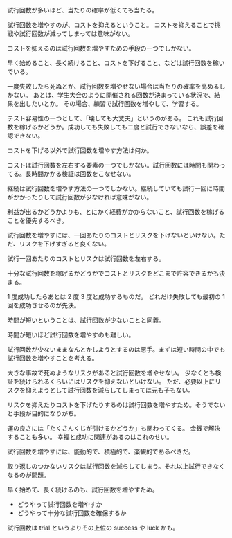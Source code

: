 試行回数が多いほど、当たりの確率が低くても当たる。

試行回数を増やすのが、コストを抑えるということ。
コストを抑えることで挑戦や試行回数が減ってしまっては意味がない。

コストを抑えるのは試行回数を増やすための手段の一つでしかない。

早く始めること、長く続けること、コストを下げること、などは試行回数を稼いでいる。

一度失敗したら死ぬとか、試行回数を増やせない場合は当たりの確率を高めるしかない。
あとは、学生大会のように開催される回数が決まっている状況で、結果を出したいとか。
その場合、練習で試行回数を増やして、学習する。

テスト容易性の一つとして、「壊しても大丈夫」というのがある。
これも試行回数を稼げるかどうか。成功しても失敗しても二度と試行できないなら、誤差を確認できない。

コストを下げる以外で試行回数を増やす方法は何か。

コストは試行回数を左右する要素の一つでしかない。試行回数には時間も関わってる。長時間かかる検証は回数をこなせない。

継続は試行回数を増やす方法の一つでしかない。継続していても試行一回に時間がかかったりして試行回数が少なければ意味がない。

利益が出るかどうかよりも、とにかく経費がかからないこと、試行回数を稼げることを優先するべき。

試行回数を増やすには、一回あたりのコストとリスクを下げないといけない。ただ、リスクを下げすぎると良くない。

試行一回あたりのコストとリスクは試行回数を左右する。

十分な試行回数を稼げるかどうかでコストとリスクをどこまで許容できるかも決まる。

1 度成功したらあとは 2 度 3 度と成功するものだ。
どれだけ失敗しても最初の 1 回を成功させるのが先決。

時間が短いということは、試行回数が少ないことと同義。

時間が短いほど試行回数を増やすのも難しい。

試行回数が少ないままなんとかしようとするのは悪手。まずは短い時間の中でも試行回数を増やすことを考える。

大きな事故で死ぬようなリスクがあると試行回数を増やせない。
少なくとも検証を続けられるくらいにはリスクを抑えないといけない。
ただ、必要以上にリスクを抑えようとして試行回数を減らしてしまっては元も子もない。

リスクを抑えたりコストを下げたりするのは試行回数を増やすため。そうでないと手段が目的になりがち。

運の良さには「たくさんくじが引けるかどうか」も関わってくる。
金銭で解決することも多い。
幸福と成功に関連があるのはこれのせい。

試行回数を増やすには、能動的で、積極的で、楽観的であるべきだ。

取り返しのつかないリスクは試行回数を減らしてしまう。それ以上試行できなくなるのが問題。

早く始めて、長く続けるのも、試行回数を増やすため。

- どうやって試行回数を増やすか
- どうやって十分な試行回数を確保するか

試行回数は trial というよりその上位の success や luck かも。
